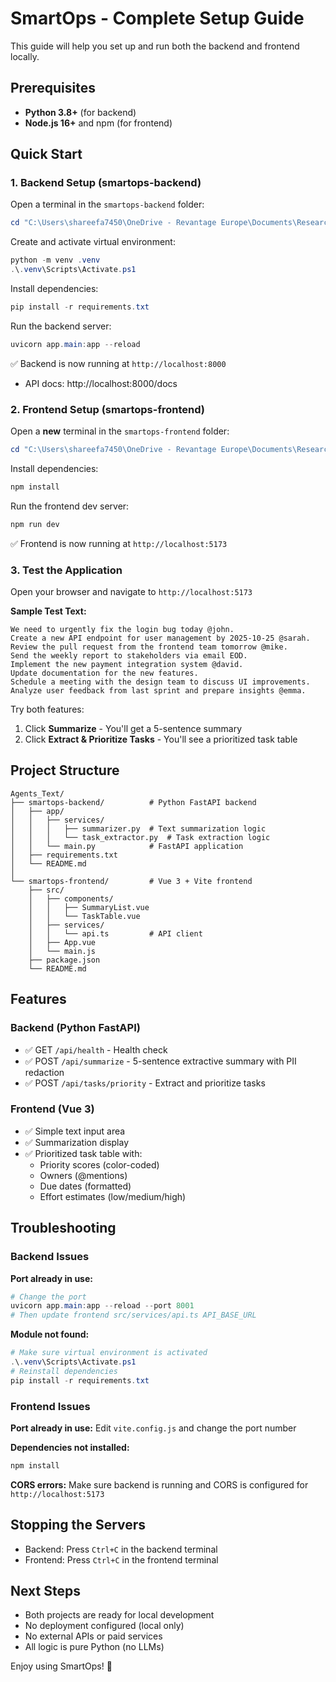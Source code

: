 # SmartOps - Complete Setup Guide

This guide will help you set up and run both the backend and frontend locally.

## Prerequisites

- **Python 3.8+** (for backend)
- **Node.js 16+** and npm (for frontend)

## Quick Start

### 1. Backend Setup (smartops-backend)

Open a terminal in the `smartops-backend` folder:

```powershell
cd "C:\Users\shareefa7450\OneDrive - Revantage Europe\Documents\Research\BACK UP\SDG\Agents_Text\smartops-backend"
```

Create and activate virtual environment:

```powershell
python -m venv .venv
.\.venv\Scripts\Activate.ps1
```

Install dependencies:

```powershell
pip install -r requirements.txt
```

Run the backend server:

```powershell
uvicorn app.main:app --reload
```

✅ Backend is now running at `http://localhost:8000`
- API docs: http://localhost:8000/docs

### 2. Frontend Setup (smartops-frontend)

Open a **new** terminal in the `smartops-frontend` folder:

```powershell
cd "C:\Users\shareefa7450\OneDrive - Revantage Europe\Documents\Research\BACK UP\SDG\Agents_Text\smartops-frontend"
```

Install dependencies:

```powershell
npm install
```

Run the frontend dev server:

```powershell
npm run dev
```

✅ Frontend is now running at `http://localhost:5173`

### 3. Test the Application

Open your browser and navigate to `http://localhost:5173`

**Sample Test Text:**

```
We need to urgently fix the login bug today @john. 
Create a new API endpoint for user management by 2025-10-25 @sarah.
Review the pull request from the frontend team tomorrow @mike.
Send the weekly report to stakeholders via email EOD.
Implement the new payment integration system @david.
Update documentation for the new features.
Schedule a meeting with the design team to discuss UI improvements.
Analyze user feedback from last sprint and prepare insights @emma.
```

Try both features:
1. Click **Summarize** - You'll get a 5-sentence summary
2. Click **Extract & Prioritize Tasks** - You'll see a prioritized task table

## Project Structure

```
Agents_Text/
├── smartops-backend/          # Python FastAPI backend
│   ├── app/
│   │   ├── services/
│   │   │   ├── summarizer.py  # Text summarization logic
│   │   │   └── task_extractor.py  # Task extraction logic
│   │   └── main.py            # FastAPI application
│   ├── requirements.txt
│   └── README.md
│
└── smartops-frontend/         # Vue 3 + Vite frontend
    ├── src/
    │   ├── components/
    │   │   ├── SummaryList.vue
    │   │   └── TaskTable.vue
    │   ├── services/
    │   │   └── api.ts         # API client
    │   ├── App.vue
    │   └── main.js
    ├── package.json
    └── README.md
```

## Features

### Backend (Python FastAPI)
- ✅ GET `/api/health` - Health check
- ✅ POST `/api/summarize` - 5-sentence extractive summary with PII redaction
- ✅ POST `/api/tasks/priority` - Extract and prioritize tasks

### Frontend (Vue 3)
- ✅ Simple text input area
- ✅ Summarization display
- ✅ Prioritized task table with:
  - Priority scores (color-coded)
  - Owners (@mentions)
  - Due dates (formatted)
  - Effort estimates (low/medium/high)

## Troubleshooting

### Backend Issues

**Port already in use:**
```powershell
# Change the port
uvicorn app.main:app --reload --port 8001
# Then update frontend src/services/api.ts API_BASE_URL
```

**Module not found:**
```powershell
# Make sure virtual environment is activated
.\.venv\Scripts\Activate.ps1
# Reinstall dependencies
pip install -r requirements.txt
```

### Frontend Issues

**Port already in use:**
Edit `vite.config.js` and change the port number

**Dependencies not installed:**
```powershell
npm install
```

**CORS errors:**
Make sure backend is running and CORS is configured for `http://localhost:5173`

## Stopping the Servers

- Backend: Press `Ctrl+C` in the backend terminal
- Frontend: Press `Ctrl+C` in the frontend terminal

## Next Steps

- Both projects are ready for local development
- No deployment configured (local only)
- No external APIs or paid services
- All logic is pure Python (no LLMs)

Enjoy using SmartOps! 🚀
